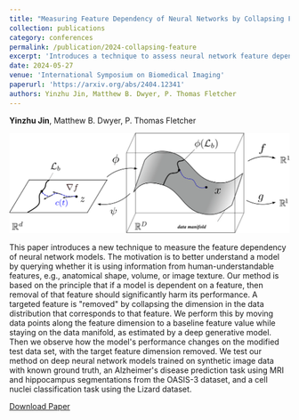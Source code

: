 ```yaml
---
title: "Measuring Feature Dependency of Neural Networks by Collapsing Feature Dimensions in The Data Manifold"
collection: publications
category: conferences
permalink: /publication/2024-collapsing-feature
excerpt: 'Introduces a technique to assess neural network feature dependency by collapsing specific feature dimensions on the data manifold and observing performance degradation.'
date: 2024-05-27
venue: 'International Symposium on Biomedical Imaging'
paperurl: 'https://arxiv.org/abs/2404.12341'
authors: Yinzhu Jin, Matthew B. Dwyer, P. Thomas Fletcher
---
```


**Yinzhu Jin**, Matthew B. Dwyer, P. Thomas Fletcher

![](/images/publications/collapse-feature.png)

This paper introduces a new technique to measure the feature dependency of neural network models. The motivation is to better understand a model by querying whether it is using information from human-understandable features, e.g., anatomical shape, volume, or image texture. Our method is based on the principle that if a model is dependent on a feature, then removal of that feature should significantly harm its performance. A targeted feature is "removed" by collapsing the dimension in the data distribution that corresponds to that feature. We perform this by moving data points along the feature dimension to a baseline feature value while staying on the data manifold, as estimated by a deep generative model. Then we observe how the model's performance changes on the modified test data set, with the target feature dimension removed. We test our method on deep neural network models trained on synthetic image data with known ground truth, an Alzheimer's disease prediction task using MRI and hippocampus segmentations from the OASIS-3 dataset, and a cell nuclei classification task using the Lizard dataset.

[Download Paper](https://arxiv.org/abs/2404.12341)
